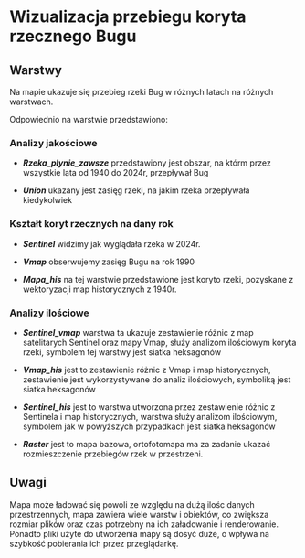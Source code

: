 # Wizualizacja przebiegu koryta rzecznego Bugu
## Warstwy

Na mapie ukazuje się przebieg rzeki Bug w różnych latach na różnych warstwach.

Odpowiednio na warstwie przedstawiono:

### Analizy jakościowe

+ _**Rzeka_plynie_zawsze**_ przedstawiony jest obszar, na którm przez wszystkie lata od 1940 do 2024r, przepływał Bug

+ _**Union**_ ukazany jest zasięg rzeki, na jakim rzeka przepływała kiedykolwiek

### Kształt koryt rzecznych na dany rok

+ _**Sentinel**_ widzimy jak wyglądała rzeka w 2024r.

+ _**Vmap**_ obserwujemy zasięg Bugu na rok 1990

+ _**Mapa_his**_ na tej warstwie przedstawione jest koryto rzeki, pozyskane z wektoryzacji map historycznych z 1940r.

### Analizy ilościowe

+ _**Sentinel_vmap**_ warstwa ta ukazuje zestawienie różnic z map satelitarych Sentinel oraz mapy Vmap, służy analizom ilościowym koryta rzeki, symbolem tej warstwy jest siatka heksagonów

+ _**Vmap_his**_ jest to zestawienie różnic z Vmap i map historycznych, zestawienie jest wykorzystywane do analiz ilościowych, symboliką jest siatka heksagonów

+ _**Sentinel_his**_ jest to warstwa utworzona przez zestawienie różnic z Sentinela i map historycznych, warstwa służy analizom ilościowym, symbolem jak w powyższych przypadkach jest siatka heksagonów

+ _**Raster**_ jest to mapa bazowa, ortofotomapa ma za zadanie ukazać rozmieszczenie przebiegów rzek w przestrzeni.


## Uwagi
Mapa może ładować się powoli ze względu na dużą ilośc danych przestrzennych, mapa zawiera wiele warstw i obiektów, co zwiększa rozmiar plików oraz czas potrzebny na ich załadowanie i renderowanie. 
Ponadto pliki użyte do utworzenia mapy są dosyć duże, o wpływa na szybkość pobierania ich przez przeglądarkę.
